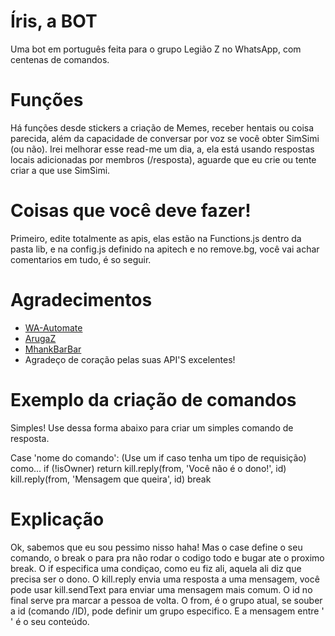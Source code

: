 # Íris, a BOT
Uma bot em português feita para o grupo Legião Z no WhatsApp, com centenas de comandos.

# Funções
Há funções desde stickers a criação de Memes, receber hentais ou coisa parecida, além da capacidade de conversar por voz se você obter SimSimi (ou não).
Irei melhorar esse read-me um dia, a, ela está usando respostas locais adicionadas por membros (/resposta), aguarde que eu crie ou tente criar a que use SimSimi.

# Coisas que você deve fazer!
Primeiro, edite totalmente as apis, elas estão na Functions.js dentro da pasta lib, e na config.js definido na apitech e no remove.bg, você vai achar comentarios em tudo, é so seguir.

# Agradecimentos
- [WA-Automate](https://github.com/open-wa/wa-automate-nodejs)
- [ArugaZ](https://github.com/ArugaZ/whatsapp-bot)
- [MhankBarBar](https://github.com/MhankBarBar/whatsapp-bot)
- Agradeço de coração pelas suas API'S excelentes!

# Exemplo da criação de comandos
Simples! Use dessa forma abaixo para criar um simples comando de resposta.

Case 'nome do comando':
  (Use um if caso tenha um tipo de requisição) como... if (!isOwner) return kill.reply(from, 'Você não é o dono!', id)
  kill.reply(from, 'Mensagem que queira', id)
  break
  
# Explicação
Ok, sabemos que eu sou pessimo nisso haha!
Mas o case define o seu comando, o break o para pra não rodar o codigo todo e bugar ate o proximo break.
O if especifica uma condiçao, como eu fiz ali, aquela ali diz que precisa ser o dono.
O kill.reply envia uma resposta a uma mensagem, você pode usar kill.sendText para enviar uma mensagem mais comum.
O id no final serve pra marcar a pessoa de volta.
O from, é o grupo atual, se souber a id (comando /ID), pode definir um grupo especifico.
E a mensagem entre ' ' é o seu conteúdo.
